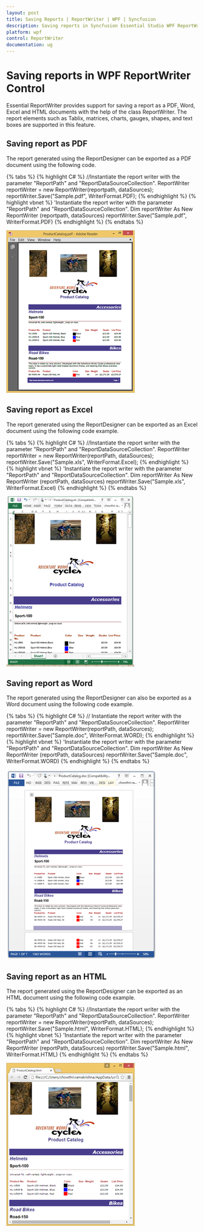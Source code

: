 ```yaml
---
layout: post
title: Saving Reports | ReportWriter | WPF | Syncfusion
description: Saving reports in Syncfusion Essential Studio WPF ReportWriter control, its elements, features and more.
platform: wpf
control: ReportWriter
documentation: ug
---
```


# Saving reports in WPF ReportWriter Control

Essential ReportWriter provides support for saving a report as a PDF, Word, Excel and HTML documents with the help of the class ReportWriter. The report elements such as Tablix, matrices, charts, gauges, shapes, and text boxes are supported in this feature. 

## Saving report as PDF 

The report generated using the ReportDesigner can be exported as a PDF document using the following code.

{% tabs %}
{% highlight C# %}
//Instantiate the report writer with the parameter "ReportPath" and "ReportDataSourceCollection".
ReportWriter reportWriter = new ReportWriter(reportpath, dataSources);
reportWriter.Save("Sample.pdf", WriterFormat.PDF);
{% endhighlight %}
{% highlight vbnet %}
'Instantiate the report writer with the parameter "ReportPath" and "ReportDataSourceCollection".
Dim reportWriter As New ReportWriter (reportpath, dataSources)
reportWriter.Save("Sample.pdf", WriterFormat.PDF)
{% endhighlight %}
{% endtabs %}

![Saving-Reports_images1](Saving-Reports_images/Saving-Reports_img1.png) 

## Saving report as Excel 

The report generated using the ReportDesigner can be exported as an Excel document using the following code example. 

{% tabs %}
{% highlight C# %}
//Instantiate the report writer with the parameter "ReportPath" and "ReportDataSourceCollection".
ReportWriter reportWriter = new ReportWriter(reportPath, dataSources);
reportWriter.Save("Sample.xls", WriterFormat.Excel);
{% endhighlight %}
{% highlight vbnet %}
'Instantiate the report writer with the parameter "ReportPath" and "ReportDataSourceCollection".
Dim reportWriter As New ReportWriter (reportPath, dataSources)
reportWriter.Save("Sample.xls", WriterFormat.Excel)
{% endhighlight %}
{% endtabs %}

![Saving-Reports_images2](Saving-Reports_images/Saving-Reports_img2.png) 

## Saving report as Word 

The report generated using the ReportDesigner can also be exported as a Word document using the following code example.

{% tabs %}
{% highlight C# %}
// Instantiate the report writer with the parameter "ReportPath" and "ReportDataSourceCollection".
ReportWriter reportWriter = new ReportWriter(reportPath, dataSources);
reportWriter.Save("Sample.doc", WriterFormat.WORD);
{% endhighlight %}
{% highlight vbnet %}
'Instantiate the report writer with the parameter "ReportPath" and "ReportDataSourceCollection".
Dim reportWriter As New ReportWriter (reportPath, dataSources)
reportWriter.Save("Sample.doc", WriterFormat.WORD)
{% endhighlight %}
{% endtabs %}

![Saving-Reports_images3](Saving-Reports_images/Saving-Reports_img3.png) 

## Saving report as an HTML 

The report generated using the ReportDesigner can be exported as an HTML document using the following code example. 

{% tabs %}
{% highlight C# %}
//Instantiate the report writer with the parameter "ReportPath" and "ReportDataSourceCollection".
ReportWriter reportWriter = new ReportWriter(reportPath, dataSources);
reportWriter.Save("Sample.html", WriterFormat.HTML);
{% endhighlight %}
{% highlight vbnet %}
'Instantiate the report writer with the parameter "ReportPath" and "ReportDataSourceCollection".
Dim reportWriter As New ReportWriter (reportPath, dataSources)
reportWriter.Save("Sample.html", WriterFormat.HTML)
{% endhighlight %}
{% endtabs %}

![Saving-Reports_images4](Saving-Reports_images/Saving-Reports_img4.png) 